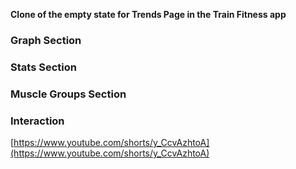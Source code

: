 **Clone of the empty state for Trends Page in the Train Fitness app**

### **Graph Section**

### **Stats Section**

### **Muscle Groups Section**

### **Interaction**
[https://www.youtube.com/shorts/y_CcvAzhtoA](https://www.youtube.com/shorts/y_CcvAzhtoA)
